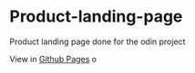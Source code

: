 # Product-landing-page
Product landing page done for the odin project


View in [Github Pages](https://bhupi1998.github.io/Product-landing-page/) o
